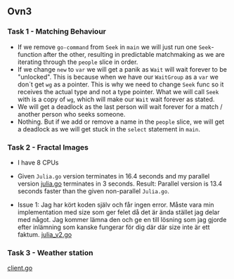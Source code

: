 ## Ovn3

### Task 1 - Matching Behaviour 

 - If we remove `go-command` from `Seek` in `main` we will just run one `Seek`- function after the other, resulting in predictable matchmaking as we are iterating through the `people` slice in order. 
 - If we change `new` to `var` we will get a panik as `Wait` will wait forever to be "unlocked". This is because when we have our `WaitGroup` as a `var` we don´t get `wg` as a pointer. This is why we need to change `Seek` func so it receives the actual type and not a type pointer. What we will call `Seek` with is a copy of `wg`, which will make our `Wait` wait forever as stated.
 - We will get a deadlock as the last person will wait forever for a match / another person who seeks someone. 
 - Nothing. But if we add or remove a name in the `people` slice, we will get a deadlock as we will get stuck in the `select` statement in `main`. 

### Task 2 - Fractal Images

- I have 8 CPUs
- Given `Julia.go` version terminates in 16.4 seconds and my parallel version [julia.go](https://gits-15.sys.kth.se/dd1396ht20/taxberg-ovn3/blob/master/julia.go) terminates in 3 seconds. Result: Parallel version is 13.4 seconds faster than the given non-parallel `Julia.go`.

- Issue 1: Jag har kört koden själv och får ingen error. Måste vara min implementation med size som ger felet då det är ända stället jag delar med något. Jag kommer lämna den och ge en till lösning som jag gjorde efter inlämning som kanske fungerar för dig där där size inte är ett faktum. [julia_v2.go](https://gits-15.sys.kth.se/dd1396ht20/taxberg-ovn3/blob/master/julia_v2.go) 



### Task 3 - Weather station

[client.go](https://gits-15.sys.kth.se/dd1396ht20/taxberg-ovn3/blob/master/client.go)
